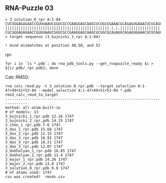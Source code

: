 RNA-Puzzle 03 
-----------------------------------------------------------------------------

```
> 3_solution_0_rpr A:1-84
CUCUGGAGAGAACCGUUUAAUCGGUCGCCGAAGGAGCAAGCUCUGCGGAAACGCAGAGUGAAACUCUCAGGCAAAAGGACAGAG
|||||||||||||||||||||||||||||||||||||||||||||||.|.|.||||||||||||||||||||||||||||||||
CUCUGGAGAGAACCGUUUAAUCGGUCGCCGAAGGAGCAAGCUCUGCGCAUAUGCAGAGUGAAACUCUCAGGCAAAAGGACAGAG
> target sequence (3_bujnicki_1_rpr A:1-84)

! mind mismatches at position 48,50, and 52
```

rpr:

	for i in `ls *.pdb`; do rna_pdb_tools.py --get_rnapuzzle_ready $i > ${i/.pdb/_rpr.pdb}; done

Calc RMSD:

    rna_calc_rmsd.py -t 3_solution_0_rpr.pdb --target_selection A:1-47+49+51+53-84 --model_selection A:1-47+49+51+53-84 *.pdb
    rmsd_calc_rmsd_to_target
    --------------------------------------------------------------------------------
    method: all-atom-built-in
    # of models: 13
    3_bujnicki_1_rpr.pdb 12.16 1747
    3_bujnicki_2_rpr.pdb 14.25 1747
    3_chen_1_rpr.pdb 7.6 1747
    3_das_1_rpr.pdb 15.68 1747
    3_das_2_rpr.pdb 12.15 1747
    3_das_3_rpr.pdb 16.92 1747
    3_das_4_rpr.pdb 18.21 1747
    3_das_5_rpr.pdb 12.07 1747
    3_dokholyan_1_rpr.pdb 16.85 1747
    3_dokholyan_2_rpr.pdb 11.4 1747
    3_major_1_rpr.pdb 24.26 1747
    3_major_2_rpr.pdb 13.8 1747
    3_solution_0_rpr.pdb 0.0 1747
    # of atoms used: 1747
    csv was created!  rmsds.csv

